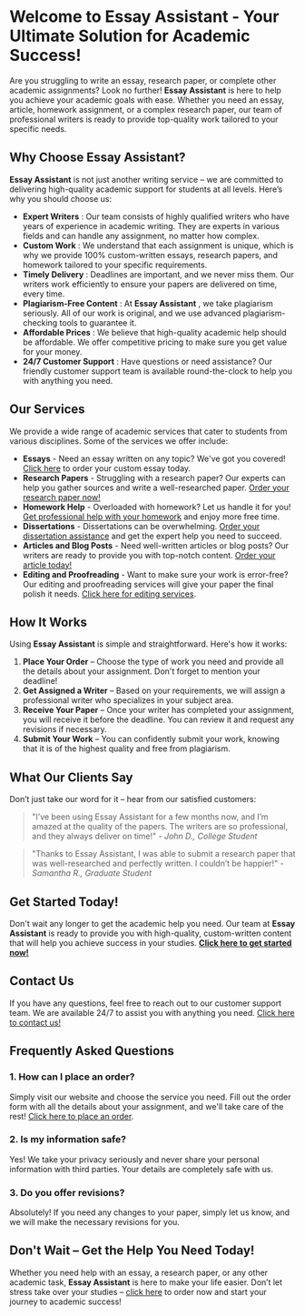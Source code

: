 # Welcome to Essay Assistant - Your Ultimate Solution for Academic Success!

Are you struggling to write an essay, research paper, or complete other academic assignments? Look no further! **Essay Assistant** is here to help you achieve your academic goals with ease. Whether you need an essay, article, homework assignment, or a complex research paper, our team of professional writers is ready to provide top-quality work tailored to your specific needs.

## Why Choose Essay Assistant?

**Essay Assistant** is not just another writing service – we are committed to delivering high-quality academic support for students at all levels. Here’s why you should choose us:

- **Expert Writers** : Our team consists of highly qualified writers who have years of experience in academic writing. They are experts in various fields and can handle any assignment, no matter how complex.
- **Custom Work** : We understand that each assignment is unique, which is why we provide 100% custom-written essays, research papers, and homework tailored to your specific requirements.
- **Timely Delivery** : Deadlines are important, and we never miss them. Our writers work efficiently to ensure your papers are delivered on time, every time.
- **Plagiarism-Free Content** : At **Essay Assistant** , we take plagiarism seriously. All of our work is original, and we use advanced plagiarism-checking tools to guarantee it.
- **Affordable Prices** : We believe that high-quality academic help should be affordable. We offer competitive pricing to make sure you get value for your money.
- **24/7 Customer Support** : Have questions or need assistance? Our friendly customer support team is available round-the-clock to help you with anything you need.

## Our Services

We provide a wide range of academic services that cater to students from various disciplines. Some of the services we offer include:

- **Essays** - Need an essay written on any topic? We've got you covered! [Click here](https://tinyurl.com/topessay?keyword=essay+assistant) to order your custom essay today.
- **Research Papers** - Struggling with a research paper? Our experts can help you gather sources and write a well-researched paper. [Order your research paper now!](https://tinyurl.com/topessay?keyword=essay+assistant)
- **Homework Help** - Overloaded with homework? Let us handle it for you! [Get professional help with your homework](https://tinyurl.com/topessay?keyword=essay+assistant) and enjoy more free time.
- **Dissertations** - Dissertations can be overwhelming. [Order your dissertation assistance](https://tinyurl.com/topessay?keyword=essay+assistant) and get the expert help you need to succeed.
- **Articles and Blog Posts** - Need well-written articles or blog posts? Our writers are ready to provide you with top-notch content. [Order your article today!](https://tinyurl.com/topessay?keyword=essay+assistant)
- **Editing and Proofreading** - Want to make sure your work is error-free? Our editing and proofreading services will give your paper the final polish it needs. [Click here for editing services](https://tinyurl.com/topessay?keyword=essay+assistant).

## How It Works

Using **Essay Assistant** is simple and straightforward. Here's how it works:

1. **Place Your Order** – Choose the type of work you need and provide all the details about your assignment. Don't forget to mention your deadline!
2. **Get Assigned a Writer** – Based on your requirements, we will assign a professional writer who specializes in your subject area.
3. **Receive Your Paper** – Once your writer has completed your assignment, you will receive it before the deadline. You can review it and request any revisions if necessary.
4. **Submit Your Work** – You can confidently submit your work, knowing that it is of the highest quality and free from plagiarism.

## What Our Clients Say

Don’t just take our word for it – hear from our satisfied customers:

> "I’ve been using Essay Assistant for a few months now, and I’m amazed at the quality of the papers. The writers are so professional, and they always deliver on time!" - _John D., College Student_

> "Thanks to Essay Assistant, I was able to submit a research paper that was well-researched and perfectly written. I couldn’t be happier!" - _Samantha R., Graduate Student_

## Get Started Today!

Don't wait any longer to get the academic help you need. Our team at **Essay Assistant** is ready to provide you with high-quality, custom-written content that will help you achieve success in your studies. [**Click here to get started now!**](https://tinyurl.com/topessay?keyword=essay+assistant)

## Contact Us

If you have any questions, feel free to reach out to our customer support team. We are available 24/7 to assist you with anything you need. [Click here to contact us!](https://tinyurl.com/topessay?keyword=essay+assistant)

## Frequently Asked Questions

### 1. How can I place an order?

Simply visit our website and choose the service you need. Fill out the order form with all the details about your assignment, and we'll take care of the rest! [Click here to place an order](https://tinyurl.com/topessay?keyword=essay+assistant).

### 2. Is my information safe?

Yes! We take your privacy seriously and never share your personal information with third parties. Your details are completely safe with us.

### 3. Do you offer revisions?

Absolutely! If you need any changes to your paper, simply let us know, and we will make the necessary revisions for you.

## Don't Wait – Get the Help You Need Today!

Whether you need help with an essay, a research paper, or any other academic task, **Essay Assistant** is here to make your life easier. Don’t let stress take over your studies – [click here](https://tinyurl.com/topessay?keyword=essay+assistant) to order now and start your journey to academic success!
